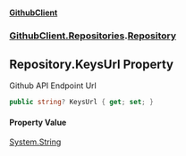 #### [GithubClient](index.md 'index')
### [GithubClient.Repositories](GithubClient.Repositories.md 'GithubClient.Repositories').[Repository](GithubClient.Repositories.Repository.md 'GithubClient.Repositories.Repository')

## Repository.KeysUrl Property

Github API Endpoint Url

```csharp
public string? KeysUrl { get; set; }
```

#### Property Value
[System.String](https://docs.microsoft.com/en-us/dotnet/api/System.String 'System.String')